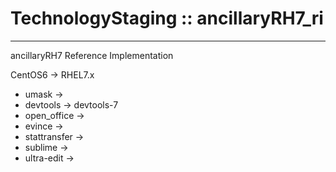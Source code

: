 # TechnologyStaging :: ancillaryRH7_ri  
- - -
ancillaryRH7 Reference Implementation

CentOS6 ->  RHEL7.x

- umask                 ->      
- devtools              ->        devtools-7
- open_office           ->
- evince                ->
- stattransfer          ->
- sublime               ->
- ultra-edit            ->
